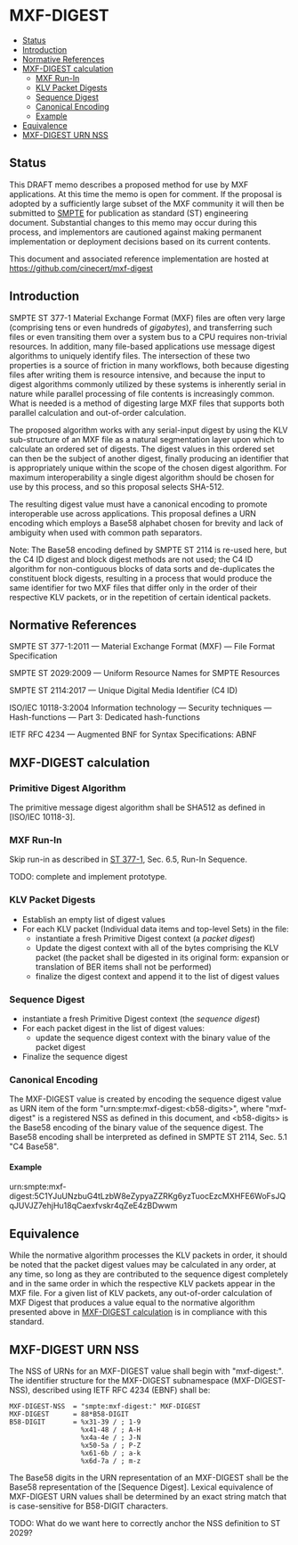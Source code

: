 # MXF-DIGEST

   * [Status](#status)
   * [Introduction](#introduction)
   * [Normative References](#normative-references)
   * [MXF-DIGEST calculation](#mxf-digest-calculation)
      * [MXF Run-In](#mxf-run-in)
      * [KLV Packet Digests](#klv-packet-digests)
      * [Sequence Digest](#sequence-digest)
      * [Canonical Encoding](#canonical-encoding)
      * [Example](#example)
   * [Equivalence](#equivalence)
   * [MXF-DIGEST URN NSS](#mxf-digest-urn-nss)

## Status

This DRAFT memo describes a proposed method for use by MXF applications. At this time the memo is open for comment. If the proposal is adopted by a sufficiently large subset of the MXF community it will then be submitted to [SMPTE](https://www.smpte.org) for publication as standard (ST) engineering document. Substantial changes to this memo may occur during this process, and implementors are cautioned against making permanent implementation or deployment decisions based on its current contents.

This document and associated reference implementation are hosted at https://github.com/cinecert/mxf-digest

## Introduction

SMPTE ST 377-1 Material Exchange Format (MXF) files are often very large (comprising tens or even hundreds of *gigabytes*), and transferring such files or even transiting them over a system bus to a CPU requires non-trivial resources. In addition, many file-based applications use message digest algorithms to uniquely identify files. The intersection of these two properties is a source of friction in many workflows, both because digesting files after writing them is resource intensive, and because the input to digest algorithms commonly utilized by these systems is inherently serial in nature while parallel processing of file contents is increasingly common. What is needed is a method of digesting large MXF files that supports both parallel calculation and out-of-order calculation.

The proposed algorithm works with any serial-input digest by using the KLV sub-structure of an MXF file as a natural segmentation layer upon which to calculate an ordered set of digests. The digest values in this ordered set can then be the subject of another digest, finally producing an identifier that is appropriately unique within the scope of the chosen digest algorithm. For maximum interoperability a single digest algorithm should be chosen for use by this process, and so this proposal selects SHA-512.

The resulting digest value must have a canonical encoding to promote interoperable use across applications. This proposal defines a URN encoding which employs a Base58 alphabet chosen for brevity and lack of ambiguity when used with common path separators.

Note: The Base58 encoding defined by SMPTE ST 2114 is re-used here, but the C4 ID digest and block digest methods are not used; the C4 ID algorithm for non-contiguous blocks of data sorts and de-duplicates the constituent block digests, resulting in a process that would produce the same identifier for two MXF files that differ only in the order of their respective KLV packets, or in the repetition of certain identical packets.


## Normative References

SMPTE ST 377-1:2011 — Material Exchange Format (MXF) — File Format Specification

SMPTE ST 2029:2009 — Uniform Resource Names for SMPTE Resources

SMPTE ST 2114:2017 — Unique Digital Media Identifier (C4 ID)

ISO/IEC 10118-3:2004 Information technology — Security techniques — Hash-functions — Part 3: Dedicated hash-functions

IETF RFC 4234 — Augmented BNF for Syntax Specifications: ABNF


## MXF-DIGEST calculation


### Primitive Digest Algorithm

The primitive message digest algorithm shall be SHA512 as defined in [ISO/IEC 10118-3].


### MXF Run-In

Skip run-in as described in [ST 377-1](#normative-references), Sec. 6.5, Run-In Sequence.

TODO: complete and implement prototype.


### KLV Packet Digests

* Establish an empty list of digest values
* For each KLV packet (Individual data items and top-level Sets) in the file:
  * instantiate a fresh Primitive Digest context (a *packet digest*)
  * Update the digest context with all of the bytes comprising the KLV packet (the packet shall be digested in its original form:  expansion or translation of BER items shall not be performed)
  * finalize the digest context and append it to the list of digest values


### Sequence Digest

* instantiate a fresh Primitive Digest context (the *sequence digest*)
* For each packet digest in the list of digest values:
  * update the sequence digest context with the binary value of the packet digest
* Finalize the sequence digest


### Canonical Encoding

The MXF-DIGEST value is created by encoding the sequence digest value as URN item of the form "urn:smpte:mxf-digest:&lt;b58-digits&gt;", where "mxf-digest" is a registered NSS as defined in this document, and &lt;b58-digits&gt; is the Base58 encoding of the binary value of the sequence digest. The Base58 encoding shall be interpreted as defined in SMPTE ST 2114, Sec. 5.1 "C4 Base58".


#### Example

urn:smpte:mxf-digest:5C1YJuUNzbuG4tLzbW8eZypyaZZRKg6yzTuocEzcMXHFE6WoFsJQqJUVJZ7ehjHu18qCaexfvskr4qZeE4zBDwwm


## Equivalence

While the normative algorithm processes the KLV packets in order, it should be noted that the packet digest values may be calculated in any order, at any time, so long as they are contributed to the sequence digest completely and in the same order in which the respective KLV packets appear in the MXF file. For a given list of KLV packets, any out-of-order calculation of MXF Digest that produces a value equal to the normative algorithm presented above in [MXF-DIGEST calculation](#mxf-digest-calculation) is in compliance with this standard.

## MXF-DIGEST URN NSS

The NSS of URNs for an MXF-DIGEST value shall begin with "mxf-digest:". The identifier structure for the MXF-DIGEST subnamespace (MXF-DIGEST-NSS), described using IETF RFC 4234 (EBNF) shall be:

```EBNF
MXF-DIGEST-NSS  = "smpte:mxf-digest:" MXF-DIGEST
MXF-DIGEST      = 88*B58-DIGIT
B58-DIGIT       = %x31-39 / ; 1-9
                  %x41-48 / ; A-H
                  %x4a-4e / ; J-N
                  %x50-5a / ; P-Z
                  %x61-6b / ; a-k
                  %x6d-7a / ; m-z
```

The Base58 digits in the URN representation of an MXF-DIGEST shall be the Base58 representation of the [Sequence Digest]. Lexical equivalence of MXF-DIGEST URN values shall be determined by an exact string match that is case-sensitive for B58-DIGIT characters.

TODO: What do we want here to correctly anchor the NSS definition to ST 2029?

